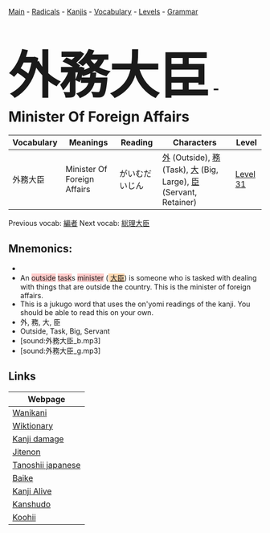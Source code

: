 <style> bigfont {font-size: 100px}</style>
[Main](../README.md) -
[Radicals](../radicals.md) -
[Kanjis](../kanjis.md) -
[Vocabulary](../vocabulary.md) -
[Levels](../levels.md) -
[Grammar](../grammar.md)
# <bigfont> 外務大臣</bigfont> - Minister Of Foreign Affairs 

| Vocabulary | Meanings | Reading | Characters | Level |
| --- | --- | --- | --- | --- |
| 外務大臣 | Minister Of Foreign Affairs | がいむだいじん |  [外](../kanjis/外.md) (Outside), [務](../kanjis/務.md) (Task), [大](../kanjis/大.md) (Big, Large), [臣](../kanjis/臣.md) (Servant, Retainer) | [Level 31](../levels/wk_level31.md) |

Previous vocab: [編者](編者.md) Next vocab: [総理大臣](総理大臣.md) 

## Mnemonics:

* 
* An <span style="background-color:#ffcccb"> outside</span> <span style="background-color:#ffcccb"> task</span>s <span style="background-color:#ffcccb"> minister</span> (<span style="background-color:#fed8b1"> [大臣](https://jisho.org/search/大臣)</span>) is someone who is tasked with dealing with things that are outside the country. This is the minister of foreign affairs.
* This is a jukugo word that uses the on'yomi readings of the kanji. You should be able to read this on your own.
* 外, 務, 大, 臣
* Outside, Task, Big, Servant
* [sound:外務大臣_b.mp3]
* [sound:外務大臣_g.mp3]


## Links 

| Webpage |
| --- |
| [Wanikani          ](https://www.wanikani.com/kanji/外務大臣) |
| [Wiktionary        ](https://en.wiktionary.org/wiki/外務大臣) |
| [Kanji damage      ](http://www.kanjidamage.com/kanji/search?utf8=✓&q=外務大臣) |
| [Jitenon           ](https://jitenon.com/kanji/外務大臣) |
| [Tanoshii japanese ](https://www.tanoshiijapanese.com/dictionary/kanji.cfm?k=外務大臣) |
| [Baike             ](https://baike.baidu.com/item/外務大臣) |
| [Kanji Alive       ](https://app.kanjialive.com/外務大臣) |
| [Kanshudo          ](https://www.kanshudo.com/searchmn?q=外務大臣) |
| [Koohii            ](https://kanji.koohii.com/study/kanji/外務大臣) |
